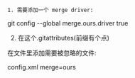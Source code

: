 	1. 需要添加一个 merge driver:

git config --global merge.ours.driver true

2. 在这个.gitattributes(前缀有个点)

 在文件里添加需要被忽略的文件:

 config.xml merge=ours

